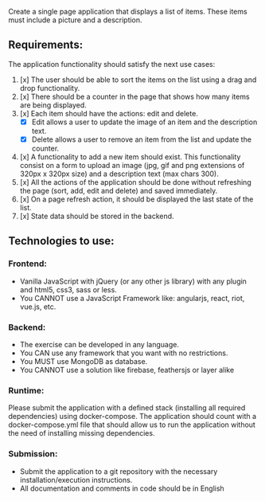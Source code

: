 Create a single page application that displays a list of items. These items must include a picture and a description.

## Requirements:

The application functionality should satisfy the next use cases:

1. [x] The user should be able to sort the items on the list using a drag and drop functionality.
2. [x] There should be a counter in the page that shows how many items are being displayed.
3. [x] Each item should have the actions: edit and delete.
   - [x] Edit allows a user to update the image of an item and the description text.
   - [x] Delete allows a user to remove an item from the list and update the counter.
4. [x] A functionality to add a new item should exist. This functionality consist on a form to upload an image (jpg, gif and png extensions of 320px x 320px size) and a description text (max chars 300).
5. [x] All the actions of the application should be done without refreshing the page (sort, add, edit and delete) and saved immediately.
6. [x] On a page refresh action, it should be displayed the last state of the list.
7. [x] State data should be stored in the backend.

## Technologies to use:

### Frontend:

- Vanilla JavaScript with jQuery (or any other js library) with any plugin and html5, css3, sass or less.
- You CANNOT use a JavaScript Framework like: angularjs, react, riot, vue.js, etc.

### Backend:

- The exercise can be developed in any language.
- You CAN use any framework that you want with no restrictions.
- You MUST use MongoDB as database.
- You CANNOT use a solution like firebase, feathersjs or layer alike

### Runtime:

Please submit the application with a defined stack (installing all required dependencies) using docker-compose. The application should count with a docker-compose.yml file that should allow us to run the application without the need of installing missing dependencies.

### Submission:

- Submit the application to a git repository with the necessary installation/execution instructions.
- All documentation and comments in code should be in English
